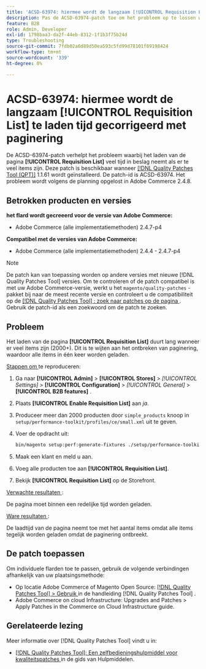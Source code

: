 ```yaml
---
title: 'ACSD-63974: hiermee wordt de langzaam [!UICONTROL Requisition List] te laden tijd gecorrigeerd met paginering'
description: Pas de ACSD-63974-patch toe om het probleem op te lossen waarbij het laden van de pagina [!UICONTROL Requisition List] lang duurt wanneer er te veel items zijn.
feature: B2B
role: Admin, Developer
exl-id: 1798baa3-da2f-44eb-8312-1f1b3f75b24d
type: Troubleshooting
source-git-commit: 7fdb02a6d89d50ea593c5fd99d78101f89198424
workflow-type: tm+mt
source-wordcount: '339'
ht-degree: 0%

---
```


# ACSD-63974: hiermee wordt de langzaam [!UICONTROL Requisition List] te laden tijd gecorrigeerd met paginering

De ACSD-63974-patch verhelpt het probleem waarbij het laden van de pagina **[!UICONTROL Requisition List]** veel tijd in beslag neemt als er te veel items zijn. Deze patch is beschikbaar wanneer [[!DNL Quality Patches Tool (QPT)]](/help/tools/quality-patches-tool/quality-patches-tool-to-self-serve-quality-patches.md) 1.1.61 wordt geïnstalleerd. De patch-id is ACSD-63974. Het probleem wordt volgens de planning opgelost in Adobe Commerce 2.4.8.

## Betrokken producten en versies

**het flard wordt gecreeerd voor de versie van Adobe Commerce:**

* Adobe Commerce (alle implementatiemethoden) 2.4.7-p4

**Compatibel met de versies van Adobe Commerce:**

* Adobe Commerce (alle implementatiemethoden) 2.4.4 - 2.4.7-p4

>[!NOTE]
>
>De patch kan van toepassing worden op andere versies met nieuwe [!DNL Quality Patches Tool] versies. Om te controleren of de patch compatibel is met uw Adobe Commerce-versie, werkt u het `magento/quality-patches` -pakket bij naar de meest recente versie en controleert u de compatibiliteit op de [[!DNL Quality Patches Tool] : zoek naar patches op de pagina ](https://experienceleague.adobe.com/tools/commerce-quality-patches/index.html) . Gebruik de patch-id als een zoekwoord om de patch te zoeken.

## Probleem

Het laden van de pagina **[!UICONTROL Requisition List]** duurt lang wanneer er veel items zijn (2000+). Dit is te wijten aan het ontbreken van paginering, waardoor alle items in één keer worden geladen.

<u> Stappen om </u> te reproduceren:

1. Ga naar **[!UICONTROL Admin]** > **[!UICONTROL Stores]** > *[!UICONTROL Settings]* > **[!UICONTROL Configuration]** > *[!UICONTROL General]* > **[!UICONTROL B2B features]** .
1. Plaats **[!UICONTROL Enable Requisition List]** aan *ja*.
1. Produceer meer dan 2000 producten door `simple_products` knoop in `setup/performance-toolkit/profiles/ce/small.xml` uit te geven.
1. Voer de opdracht uit:

   ```bash
   bin/magento setup:perf:generate-fixtures ./setup/performance-toolkit/profiles/ce/small.xml
   ```

1. Maak een klant en meld u aan.
1. Voeg alle producten toe aan **[!UICONTROL Requisition List]**.
1. Bekijk **[!UICONTROL Requisition List]** op de Storefront.


<u> Verwachte resultaten </u>:

De pagina moet binnen een redelijke tijd worden geladen.


<u> Ware resultaten </u>:

De laadtijd van de pagina neemt toe met het aantal items omdat alle items tegelijk worden geladen omdat de paginering ontbreekt.

## De patch toepassen

Om individuele flarden toe te passen, gebruik de volgende verbindingen afhankelijk van uw plaatsingsmethode:

* Op locatie Adobe Commerce of Magento Open Source: [[!DNL Quality Patches Tool] > Gebruik ](/help/tools/quality-patches-tool/usage.md) in de handleiding [!DNL Quality Patches Tool] .
* Adobe Commerce on cloud Infrastructure: Upgrades and Patches > Apply Patches in the Commerce on Cloud Infrastructure guide.

## Gerelateerde lezing

Meer informatie over [!DNL Quality Patches Tool] vindt u in:

* [[!DNL Quality Patches Tool]: Een zelfbedieningshulpmiddel voor kwaliteitspatches ](/help/tools/quality-patches-tool/quality-patches-tool-to-self-serve-quality-patches.md) in de gids van Hulpmiddelen.
